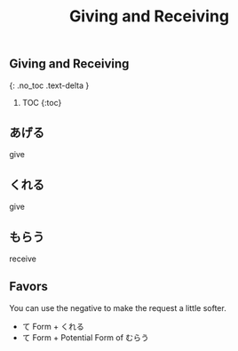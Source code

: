 ﻿---
layout: default
title: Giving and Receiving
parent: <ruby>文法<rt>ぶんぽう</rt></ruby> Grammar
nav_exclude: true
---

## Giving and Receiving
{: .no_toc .text-delta }

1. TOC
{:toc}

## あげる
give

## くれる
give

## もらう
receive

## Favors
You can use the negative to make the request a little softer.
- て Form + くれる
- て Form + Potential Form of むらう
